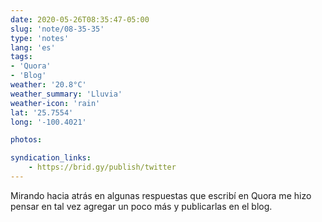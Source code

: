 ```yaml
---
date: 2020-05-26T08:35:47-05:00
slug: 'note/08-35-35'
type: 'notes'
lang: 'es'
tags:
- 'Quora'
- 'Blog'
weather: '20.8°C'
weather_summary: 'Lluvia'
weather-icon: 'rain'
lat: '25.7554'
long: '-100.4021'

photos:

syndication_links:
    - https://brid.gy/publish/twitter
---
```

Mirando hacia atrás en algunas respuestas que escribí en Quora me hizo pensar en tal vez agregar un poco más y publicarlas en el blog.  